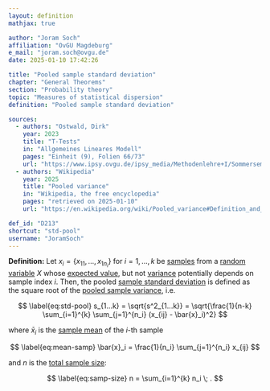 ```yaml
---
layout: definition
mathjax: true

author: "Joram Soch"
affiliation: "OvGU Magdeburg"
e_mail: "joram.soch@ovgu.de"
date: 2025-01-10 17:42:26

title: "Pooled sample standard deviation"
chapter: "General Theorems"
section: "Probability theory"
topic: "Measures of statistical dispersion"
definition: "Pooled sample standard deviation"

sources:
  - authors: "Ostwald, Dirk"
    year: 2023
    title: "T-Tests"
    in: "Allgemeines Lineares Modell"
    pages: "Einheit (9), Folien 66/73"
    url: "https://www.ipsy.ovgu.de/ipsy_media/Methodenlehre+I/Sommersemester+2023/Allgemeines+Lineares+Modell/9_T_Tests.pdf"
  - authors: "Wikipedia"
    year: 2025
    title: "Pooled variance"
    in: "Wikipedia, the free encyclopedia"
    pages: "retrieved on 2025-01-10"
    url: "https://en.wikipedia.org/wiki/Pooled_variance#Definition_and_computation"

def_id: "D213"
shortcut: "std-pool"
username: "JoramSoch"
---
```



**Definition:** Let $x_i = \left\lbrace x_{11}, \ldots, x_{1n_i} \right\rbrace$ for $i = 1,\ldots,k$ be [samples](/D/samp) from a [random variable](/D/rvar) $X$ whose [expected value](/D/mean), but not [variance](/D/var) potentially depends on sample index $i$. Then, the pooled [sample standard deviation](/D/std-samp) is defined as the square root of the [pooled sample variance](/D/var-pool), i.e.

$$ \label{eq:std-pool}
s_{1...k} = \sqrt{s^2_{1...k}} = \sqrt{\frac{1}{n-k} \sum_{i=1}^{k} \sum_{j=1}^{n_i} (x_{ij} - \bar{x}_i)^2}
$$

where $\bar{x}_i$ is the [sample mean](/D/mean-samp) of the $i$-th sample

$$ \label{eq:mean-samp}
\bar{x}_i = \frac{1}{n_i} \sum_{j=1}^{n_i} x_{ij}
$$

and $n$ is the [total sample size](/D/samp-size):

$$ \label{eq:samp-size}
n = \sum_{i=1}^{k} n_i \; .
$$